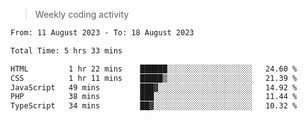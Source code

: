 > Weekly coding activity
<!--START_SECTION:waka-->

```txt
From: 11 August 2023 - To: 18 August 2023

Total Time: 5 hrs 33 mins

HTML         1 hr 22 mins    ██████░░░░░░░░░░░░░░░░░░░   24.60 %
CSS          1 hr 11 mins    █████▒░░░░░░░░░░░░░░░░░░░   21.39 %
JavaScript   49 mins         ███▓░░░░░░░░░░░░░░░░░░░░░   14.92 %
PHP          38 mins         ███░░░░░░░░░░░░░░░░░░░░░░   11.44 %
TypeScript   34 mins         ██▓░░░░░░░░░░░░░░░░░░░░░░   10.32 %
```

<!--END_SECTION:waka-->
